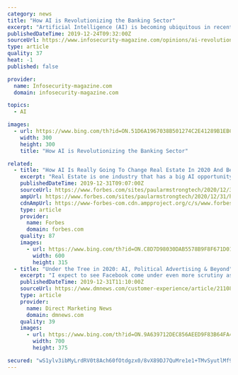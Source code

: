 ```yaml
---
category: news
title: "How AI is Revolutionizing the Banking Sector"
excerpt: "Artificial Intelligence (AI) is becoming ubiquitous in recent years and its uses are seen in every industry from health, to travel, to banking, to hospitality and finance. According to the IHS Markit’s “Artificial Intelligence in Banking” report, the global AI market is expected to reach $300 billion by 2030. AI is becoming important for ..."
publishedDateTime: 2019-12-24T09:32:00Z
sourceUrl: https://www.infosecurity-magazine.com/opinions/ai-revolutionizing-banking/
type: article
quality: 37
heat: -1
published: false

provider:
  name: Infosecurity-magazine.com
  domain: infosecurity-magazine.com

topics:
  - AI

images:
  - url: https://www.bing.com/th?id=ON.51D6A1967038B501274C2E41289B1EBC
    width: 300
    height: 300
    title: "How AI is Revolutionizing the Banking Sector"

related:
  - title: "How AI Is Really Going To Change Real Estate In 2020 And Beyond"
    excerpt: "Real Estate is one industry that has a big AI opportunity due to its late mover position. The early pitfalls have been identified and now fast progress can be made with a sensible strategy. Lending money is an easy task but validating a client is tricky. \"Risk is the biggest hurdle to get over\" according to Reynaldo Reyes, Director of Sales ..."
    publishedDateTime: 2019-12-31T09:07:00Z
    sourceUrl: https://www.forbes.com/sites/paularmstrongtech/2020/12/31/how-ai-is-really-going-to-change-real-estate-in-2020-and-beyond/
    ampUrl: https://www.forbes.com/sites/paularmstrongtech/2020/12/31/how-ai-is-really-going-to-change-real-estate-in-2020-and-beyond/amp/
    cdnAmpUrl: https://www-forbes-com.cdn.ampproject.org/c/s/www.forbes.com/sites/paularmstrongtech/2020/12/31/how-ai-is-really-going-to-change-real-estate-in-2020-and-beyond/amp/
    type: article
    provider:
      name: Forbes
      domain: forbes.com
    quality: 87
    images:
      - url: https://www.bing.com/th?id=ON.C8D7D98030DAB5578B9F8F671D0117BE
        width: 600
        height: 315
  - title: "Under the Tree in 2020: AI, Political Advertising & Beyond"
    excerpt: "I expect to see Facebook come under even more scrutiny as we get closer to ... and overall provide them with an instant experience that would take a data analyst days to research, adjust and deliver. — Katie Boschele, project manager, Lucidworks AI-enabled revenue solutions Content has become more readily accessible with more being created ..."
    publishedDateTime: 2019-12-31T11:10:00Z
    sourceUrl: https://www.dmnews.com/customer-experience/article/21108096/under-the-tree-in-2020-ai-political-advertising-beyond
    type: article
    provider:
      name: Direct Marketing News
      domain: dmnews.com
    quality: 39
    images:
      - url: https://www.bing.com/th?id=ON.9A639712DEC856AEED9F83B64FA45DC8
        width: 700
        height: 375

secured: "wS1ylv3ibMyLrdRV0t8Ach60fOtdgzx0/8vX89DJ7QuMre1e1+TMvSyutlMf9sxGjUbUMRre6C6g1DeZywdxZOhJuey4HzYydnB9w9q0/GF4vXSSpvEbpSeU/9Ez8iolWdRhBRuiIYmDnINfvBxzaHUIYblW3e433HLck+zZN51jIIi+S6n3tjPVvXxianvbL7Ykwg+DDOqXAQIq+zB5M2saetyhJyClqFZjvd5hRnmAdtzWOYGLQLwpWVP+b75SxC2hZwaXtVrOm2YGo4HdKg==;3a6z3uwBWnGg542G7+63Rg=="
---
```


